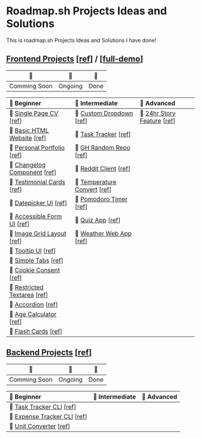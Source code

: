 # Roadmap.sh Projects Ideas and Solutions

This is roadmap.sh Projects Ideas and Solutions I have done!

## [Frontend Projects][Frontend Projects] [[ref][ref-frontend]] / [[full-demo][full-demo]]

|      🚩      |   🎪    |  🎉  |
| :----------: | :-----: | :--: |
| Comming Soon | Ongoing | Done |

| 🌱 Beginner                                                                         | 🍃 Intermediate                                                                         | 🍁 Advanced                                                                |
| :---------------------------------------------------------------------------------- | :-------------------------------------------------------------------------------------- | :------------------------------------------------------------------------- |
| 🎉 [Single Page CV][demo-single-page-cv] [[ref][ref-single-page-cv]]                | 🎉 [Custom Dropdown][demo-custom-dropdown] [[ref][ref-custom-dropdown]]                 | 🎪 [24hr Story Feature][demo-stories-feature] [[ref][ref-stories-feature]] |
| 🎉 [Basic HTML Website][demo-basic-html-website] [[ref][ref-basic-html-website]]    | 🎉 [Task Tracker][demo-task-tracker-js] [[ref][ref-task-tracker-js]]                    |                                                                            |
| 🎉 [Personal Portfolio][demo-personal-portfolio] [[ref][ref-personal-portfolio]]    | 🎉 [GH Random Repo][demo-github-random-repo] [[ref][ref-github-random-repo]]            |                                                                            |
| 🎉 [Changelog Component][demo-changelog-component] [[ref][ref-changelog-component]] | 🎉 [Reddit Client][demo-reddit-client] [[ref][ref-reddit-client]]                       |                                                                            |
| 🎉 [Testimonial Cards][demo-testimonial-cards] [[ref][ref-testimonial-cards]]       | 🎉 [Temperature Convert][demo-temperature-converter] [[ref][ref-temperature-converter]] |                                                                            |
| 🎉 [Datepicker UI][demo-datepicker-ui] [[ref][ref-datepicker-ui]]                   | 🎉 [Pomodoro Timer][demo-pomodoro-timer] [[ref][ref-pomodoro-timer]]                    |                                                                            |
| 🎉 [Accessible Form UI][demo-accessible-form-ui] [[ref][ref-accessible-form-ui]]    | 🎉 [Quiz App][demo-quiz-app] [[ref][ref-quiz-app]]                                      |                                                                            |
| 🎉 [Image Grid Layout][demo-image-grid] [[ref][ref-image-grid]]                     | 🎉 [Weather Web App][demo-weather-app] [[ref][ref-weather-app]]                         |                                                                            |
| 🎉 [Tooltip UI][demo-tooltip-ui] [[ref][ref-tooltip-ui]]                            |                                                                                         |                                                                            |
| 🎉 [Simple Tabs][demo-simple-tabs] [[ref][ref-simple-tabs]]                         |                                                                                         |                                                                            |
| 🎉 [Cookie Consent][demo-cookie-consent] [[ref][ref-cookie-consent]]                |                                                                                         |                                                                            |
| 🎉 [Restricted Textarea][demo-restricted-textarea] [[ref][ref-restricted-textarea]] |                                                                                         |                                                                            |
| 🎉 [Accordion][demo-accordion] [[ref][ref-accordion]]                               |                                                                                         |                                                                            |
| 🎉 [Age Calculator][demo-age-calculator] [[ref][ref-age-calculator]]                |                                                                                         |                                                                            |
| 🎉 [Flash Cards][demo-flash-cards] [[ref][ref-flash-cards]]                         |                                                                                         |                                                                            |

## [Backend Projects][Backend Projects] [[ref][ref-backend]]

|      🚩      |   🎪    |  🎉  |
| :----------: | :-----: | :--: |
| Comming Soon | Ongoing | Done |

| 🌱 Beginner                                                                    | 🍃 Intermediate | 🍁 Advanced |
| :----------------------------------------------------------------------------- | :-------------- | :---------- |
| 🎉 [Task Tracker CLI][Task Tracker CLI] [[ref][ref-task-tracker-cli]]          |                 |             |
| 🎉 [Expense Tracker CLI][Expense Tracker CLI] [[ref][ref-expense-tracker-cli]] |                 |             |
| 🎪 [Unit Converter][Unit Converter] [[ref][ref-unit-converter]]                |                 |             |

[Frontend Projects]: https://github.com/Pine1611/frontend-projects/blob/main/README.md
[ref-frontend]: https://roadmap.sh/frontend/projects
[full-demo]: https://pine1611.github.io/frontend-projects
[ref-single-page-cv]: https://roadmap.sh/projects/single-page-cv
[demo-single-page-cv]: https://pine1611.github.io/frontend-projects/01-single-page-cv/public
[ref-basic-html-website]: https://roadmap.sh/projects/basic-html-website
[demo-basic-html-website]: https://pine1611.github.io/frontend-projects/02-basic-html-website/public
[ref-personal-portfolio]: https://roadmap.sh/projects/portfolio-website
[demo-personal-portfolio]: https://pine1611.github.io/frontend-projects/03-personal-portfolio/public
[ref-changelog-component]: https://roadmap.sh/projects/changelog-component
[demo-changelog-component]: https://pine1611.github.io/frontend-projects/04-changelog-component/public
[ref-testimonial-cards]: https://roadmap.sh/projects/testimonial-cards
[demo-testimonial-cards]: https://pine1611.github.io/frontend-projects/05-testimonial-cards/public
[ref-datepicker-ui]: https://roadmap.sh/projects/datepicker-ui
[demo-datepicker-ui]: https://pine1611.github.io/frontend-projects/06-datepicker-ui/public
[ref-accessible-form-ui]: https://roadmap.sh/projects/accessible-form-ui
[demo-accessible-form-ui]: https://pine1611.github.io/frontend-projects/
[ref-image-grid]: https://roadmap.sh/projects/image-grid
[demo-image-grid]: https://pine1611.github.io/frontend-projects/08-image-grid-layout/public
[ref-tooltip-ui]: https://roadmap.sh/projects/tooltip-ui
[demo-tooltip-ui]: https://pine1611.github.io/frontend-projects/
[ref-simple-tabs]: https://roadmap.sh/projects/simple-tabs
[demo-simple-tabs]: https://pine1611.github.io/frontend-projects/
[ref-cookie-consent]: https://roadmap.sh/projects/cookie-consent
[demo-cookie-consent]: https://pine1611.github.io/frontend-projects/11-cookie-consent/public
[ref-restricted-textarea]: https://roadmap.sh/projects/restricted-textarea
[demo-restricted-textarea]: https://pine1611.github.io/frontend-projects/12-restricted-textarea/public
[ref-accordion]: https://roadmap.sh/projects/accordion
[demo-accordion]: https://pine1611.github.io/frontend-projects/13-accordion/public
[ref-age-calculator]: https://roadmap.sh/projects/age-calculator
[demo-age-calculator]: https://pine1611.github.io/frontend-projects/14-age-calculator/public
[ref-flash-cards]: https://roadmap.sh/projects/flash-cards
[demo-flash-cards]: https://pine1611.github.io/frontend-projects/15-flash-cards/public
[ref-custom-dropdown]: https://roadmap.sh/projects/custom-dropdown
[demo-custom-dropdown]: https://pine1611.github.io/frontend-projects/16-custom-dropdown/public
[ref-task-tracker-js]: https://roadmap.sh/projects/task-tracker-js
[demo-task-tracker-js]: https://pine1611.github.io/frontend-projects/17-task-tracker/public
[ref-github-random-repo]: https://roadmap.sh/projects/github-random-repo
[demo-github-random-repo]: https://pine1611.github.io/frontend-projects/18-random-repository-gh/public
[ref-reddit-client]: https://roadmap.sh/projects/reddit-client
[demo-reddit-client]: https://pine1611.github.io/frontend-projects/19-reddit-client/public
[ref-temperature-converter]: https://roadmap.sh/projects/temperature-converter
[demo-temperature-converter]: https://pine1611.github.io/frontend-projects/20-temperature-converter/public
[ref-pomodoro-timer]: https://roadmap.sh/projects/pomodoro-timer
[demo-pomodoro-timer]: https://pine1611.github.io/frontend-projects/21-pomodoro-timer/public/pomodoro.html
[ref-quiz-app]: https://roadmap.sh/projects/quiz-app
[demo-quiz-app]: https://pine1611.github.io/frontend-projects/22-quiz-app/public
[ref-weather-app]: https://roadmap.sh/projects/weather-app
[demo-weather-app]: https://pine1611.github.io/frontend-projects/23-weather-app/public
[ref-stories-feature]: https://roadmap.sh/projects/stories-feature
[demo-stories-feature]: https://pine1611.github.io/frontend-projects/
[Backend Projects]: https://github.com/Pine1611/backend-projects/blob/main/README.md
[ref-backend]: https://roadmap.sh/backend/projects
[Task Tracker CLI]: https://github.com/Pine1611/backend-projects/blob/main/01-task-tracker-cli/README.md
[ref-task-tracker-cli]: https://roadmap.sh/projects/task-tracker
[Expense Tracker CLI]: https://github.com/Pine1611/backend-projects/blob/main/02-expenses-tracker-cli/README.md
[ref-expense-tracker-cli]: https://roadmap.sh/projects/expense-tracker
[Unit Converter]: https://github.com/Pine1611/roadmap.sh-projects-ias/tree/main/backend_projects/03-unit-converter
[ref-unit-converter]: https://roadmap.sh/projects/unit-converter
